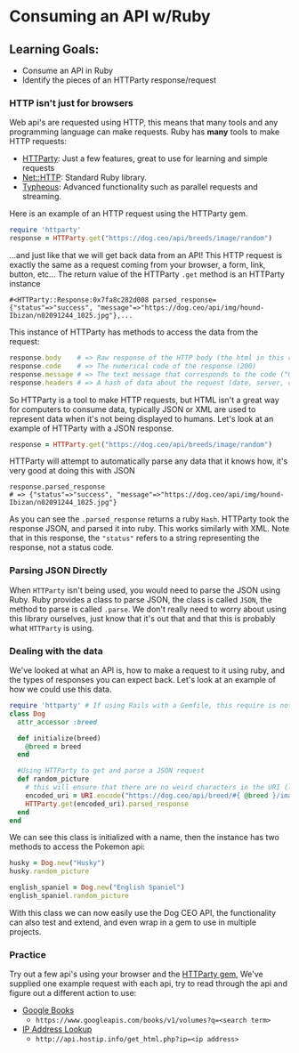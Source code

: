 # Consuming an API w/Ruby

## Learning Goals:
- Consume an API in Ruby
- Identify the pieces of an HTTParty response/request

### HTTP isn't just for browsers

Web api's are requested using HTTP, this means that many tools and any programming language can make requests. Ruby has **many** tools to make HTTP requests:

- [HTTParty](http://httparty.rubyforge.org): Just a few features, great to use for learning and simple requests
- [Net::HTTP](http://ruby-doc.org/stdlib-2.1.0/libdoc/net/http/rdoc/Net/HTTP.html): Standard Ruby library.
- [Typheous](https://github.com/typhoeus/typhoeus): Advanced functionality such as parallel requests and streaming.

Here is an example of an HTTP request using the HTTParty gem.

```ruby
require 'httparty'
response = HTTParty.get("https://dog.ceo/api/breeds/image/random")
```

...and just like that we will get back data from an API! This HTTP request is exactly the same as a request coming from your browser, a form, link, button, etc...  The return value of the HTTParty `.get` method is an HTTParty instance

    #<HTTParty::Response:0x7fa8c282d008 parsed_response={"status"=>"success", "message"=>"https://dog.ceo/api/img/hound-Ibizan/n02091244_1025.jpg"},...

This instance of HTTParty has methods to access the data from the request:

```ruby
response.body    # => Raw response of the HTTP body (the html in this case)
response.code    # => The numerical code of the response (200)
response.message # => The text message that corresponds to the code ("OK")
response.headers # => A hash of data about the request (date, server, content-type)
```

So HTTParty is a tool to make HTTP requests, but HTML isn't a great way for computers to consume data, typically JSON or XML are used to represent data when it's not being displayed to humans. Let's look at an example of HTTParty with a JSON response.

```ruby
response = HTTParty.get("https://dog.ceo/api/breeds/image/random")
```

HTTParty will attempt to automatically parse any data that it knows how, it's very good at doing this with JSON

    response.parsed_response
    # => {"status"=>"success", "message"=>"https://dog.ceo/api/img/hound-Ibizan/n02091244_1025.jpg"}

As you can see the `.parsed_response` returns a ruby `Hash`. HTTParty took the response JSON, and parsed it into ruby. This works similarly with XML. Note that in this response, the `"status"` refers to a string representing the response, not a status code.

### Parsing JSON Directly

When `HTTParty` isn't being used, you would need to parse the JSON using Ruby. Ruby provides a class to parse JSON, the class is called `JSON`, the method to parse is called `.parse`. We don't really  need to worry about using this library ourselves, just know that it's out that and that this is probably what `HTTParty` is using.

### Dealing with the data

We've looked at what an API is, how to make a request to it using ruby, and the types of responses you can expect back. Let's look at an example of how we could use this data.
```ruby
require 'httparty' # If using Rails with a Gemfile, this require is not needed
class Dog
  attr_accessor :breed

  def initialize(breed)
    @breed = breed
  end

  #Using HTTParty to get and parse a JSON request
  def random_picture
    # this will ensure that there are no weird characters in the URI (like a space in the breed name)
    encoded_uri = URI.encode("https://dog.ceo/api/breed/#{ @breed }/images/random")   
    HTTParty.get(encoded_uri).parsed_response
  end
end
```

We can see this class is initialized with a name, then the instance has two methods to access the Pokemon api:
```ruby
husky = Dog.new("Husky")
husky.random_picture

english_spaniel = Dog.new("English Spaniel")
english_spaniel.random_picture
```

With this class we can now easily use the Dog CEO API, the functionality can also test and extend, and even wrap in a gem to use in multiple projects.

### Practice

Try out a few api's using your browser and the [HTTParty gem](http://httparty.rubyforge.org), We've supplied one example request with each api, try to read through the api and figure out a different action to use:

- [Google Books](https://developers.google.com/books/docs/v1/getting_started)
    - `https://www.googleapis.com/books/v1/volumes?q=<search term>`
- [IP Address Lookup](http://www.hostip.info/use.html)
    - `http://api.hostip.info/get_html.php?ip=<ip address>`
